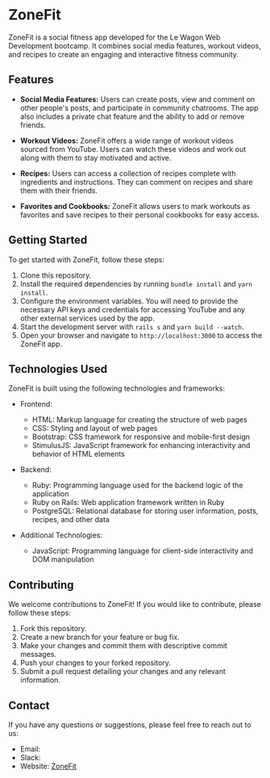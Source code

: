 # ZoneFit

ZoneFit is a social fitness app developed for the Le Wagon Web Development bootcamp. It combines social media features, workout videos, and recipes to create an engaging and interactive fitness community.

## Features

- **Social Media Features:** Users can create posts, view and comment on other people's posts, and participate in community chatrooms. The app also includes a private chat feature and the ability to add or remove friends.

- **Workout Videos:** ZoneFit offers a wide range of workout videos sourced from YouTube. Users can watch these videos and work out along with them to stay motivated and active.

- **Recipes:** Users can access a collection of recipes complete with ingredients and instructions. They can comment on recipes and share them with their friends.

- **Favorites and Cookbooks:** ZoneFit allows users to mark workouts as favorites and save recipes to their personal cookbooks for easy access.

## Getting Started

To get started with ZoneFit, follow these steps:

1. Clone this repository.
2. Install the required dependencies by running `bundle install` and `yarn install`.
3. Configure the environment variables. You will need to provide the necessary API keys and credentials for accessing YouTube and any other external services used by the app.
4. Start the development server with `rails s` and `yarn build --watch`.
5. Open your browser and navigate to `http://localhost:3000` to access the ZoneFit app.

## Technologies Used

ZoneFit is built using the following technologies and frameworks:

- Frontend:
  - HTML: Markup language for creating the structure of web pages
  - CSS: Styling and layout of web pages
  - Bootstrap: CSS framework for responsive and mobile-first design
  - StimulusJS: JavaScript framework for enhancing interactivity and behavior of HTML elements

- Backend:
  - Ruby: Programming language used for the backend logic of the application
  - Ruby on Rails: Web application framework written in Ruby
  - PostgreSQL: Relational database for storing user information, posts, recipes, and other data

- Additional Technologies:
  - JavaScript: Programming language for client-side interactivity and DOM manipulation

## Contributing

We welcome contributions to ZoneFit! If you would like to contribute, please follow these steps:

1. Fork this repository.
2. Create a new branch for your feature or bug fix.
3. Make your changes and commit them with descriptive commit messages.
4. Push your changes to your forked repository.
5. Submit a pull request detailing your changes and any relevant information.


## Contact

If you have any questions or suggestions, please feel free to reach out to us:

- Email:
- Slack:
- Website: [ZoneFit](http://www.zonefit.life)
